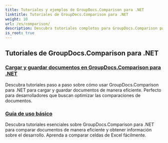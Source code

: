 ```yaml
---
title: Tutoriales y ejemplos de GroupDocs.Comparison para .NET
linktitle: Tutoriales de GroupDocs.Comparison para .NET
weight: 10
url: /es/comparison/
description: Descubra tutoriales completos para GroupDocs.Comparison para .NET, que facilitan la comparación, gestión e integración eficiente de documentos y carpetas sin esfuerzo.
is_root: true
---
```

## Tutoriales de GroupDocs.Comparison para .NET 
### [Cargar y guardar documentos en GroupDocs.Comparison para .NET](./load-and-save-documents/)
Descubra tutoriales paso a paso sobre cómo usar GroupDocs.Comparison para .NET para cargar y guardar documentos de manera eficiente. Perfecto para desarrolladores que buscan optimizar las comparaciones de documentos.
### [Guía de uso básico](./guide-to-basic-usage/)
Descubra tutoriales esenciales sobre GroupDocs.Comparison para .NET para comparar documentos de manera eficiente y obtener información sobre el desarrollo. Aprenda a comparar celdas de Excel fácilmente.